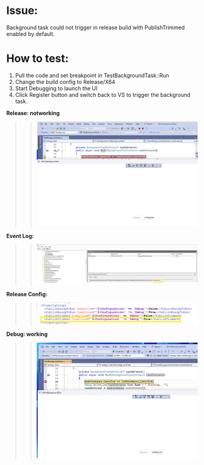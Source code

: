 # Issue:

Background task could not trigger in release build with PublishTrimmed enabled by default.


# How to test:

1. Pull the code and set breakpoint in TestBackgroundTask::Run
2. Change the build config to Release/X64
3. Start Debugging to launch the UI
4. Click Register button and switch back to VS to trigger the background task.

**Release: notworking**
>>![Release](./images/release_build.jpg)

**Event Log:**
>>![Error](./images/event_log.jpg)

**Release Config:**
>>![Release Config](./images/release_con.jpg)


**Debug: working**
>>![Debug](./images/debug_build.jpg)



